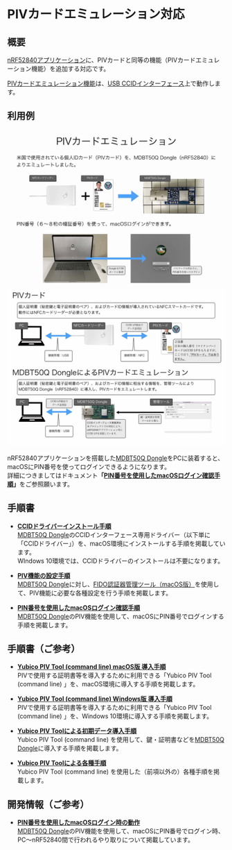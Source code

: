 # PIVカードエミュレーション対応

## 概要

[nRF52840アプリケーション](../nRF52840_app)に、PIVカードと同等の機能（PIVカードエミュレーション機能）を追加する対応です。

[PIVカードエミュレーション機能](../CCID/ccid_lib/README_PIV.md)は、[USB CCIDインターフェース](../CCID/ccid_lib/README.md)上で動作します。

## 利用例

<img src="../FIDO2Device/MDBT50Q_Dongle/assets01/0003.jpg" width="720">
<img src="../FIDO2Device/MDBT50Q_Dongle/assets01/0004.jpg" width="720">

nRF52840アプリケーションを搭載した[MDBT50Q Dongle](../FIDO2Device/MDBT50Q_Dongle/README.md)をPCに装着すると、macOSにPIN番号を使ってログインできるようになります。<br>
詳細につきましてはドキュメント<b>「[PIN番号を使用したmacOSログイン確認手順](../FIDO2Device/MDBT50Q_Dongle/PIVPINLOGIN.md)」</b>をご参照願います。

## 手順書

- <b>[CCIDドライバーインストール手順](../CCID/INSTALLPRG.md)</b><br>
[MDBT50Q Dongle](../FIDO2Device/MDBT50Q_Dongle/README.md)のCCIDインターフェース専用ドライバー（以下単に「CCIDドライバー」）を、macOS環境にインストールする手順を掲載しています。<br>
WIndows 10環境では、CCIDドライバーのインストールは不要になります。

- <b>[PIV機能の設定手順](../MaintenanceTool/macOSApp/PIVSETTING.md)</b><br>
[MDBT50Q Dongle](../FIDO2Device/MDBT50Q_Dongle/README.md)に対し、[FIDO認証器管理ツール（macOS版）](../MaintenanceTool/macOSApp/README.md)を使用して、PIV機能に必要な各種設定を行う手順を掲載します。

- <b>[PIN番号を使用したmacOSログイン確認手順](../FIDO2Device/MDBT50Q_Dongle/PIVPINLOGIN.md)</b><br>
[MDBT50Q Dongle](../FIDO2Device/MDBT50Q_Dongle/README.md)のPIV機能を使用して、macOSにPIN番号でログインする手順を掲載します。

## 手順書（ご参考）

- <b>[Yubico PIV Tool (command line) macOS版 導入手順](../CCID/PIVTOOLMACINST.md)</b><br>
PIVで使用する証明書等を導入するために利用できる「Yubico PIV Tool (command line) 」を、macOS環境に導入する手順を掲載します。

- <b>[Yubico PIV Tool (command line) Windows版 導入手順](../CCID/PIVTOOLWININST.md)</b><br>
PIVで使用する証明書等を導入するために利用できる「Yubico PIV Tool (command line) 」を、Windows 10環境に導入する手順を掲載します。

- <b>[Yubico PIV Toolによる初期データ導入手順](../CCID/YKPIVUSAGE.md)</b><br>
Yubico PIV Tool (command line) を使用して、鍵・証明書などを[MDBT50Q Dongle](../FIDO2Device/MDBT50Q_Dongle/README.md)に導入する手順を掲載します。

- <b>[Yubico PIV Toolによる各種手順](../CCID/YKPIVUSAGE_1.md)</b><br>
Yubico PIV Tool (command line) を使用した（前項以外の）各種手順を掲載します。

## 開発情報（ご参考）

- <b>[PIN番号を使用したmacOSログイン時の動作](../FIDO2Device/MDBT50Q_Dongle/PIVPINLOGIN_DEV.md)</b><br>
[MDBT50Q Dongle](../FIDO2Device/MDBT50Q_Dongle/README.md)のPIV機能を使用して、macOSにPIN番号でログイン時、PC〜nRF52840間で行われるやり取りについて掲載しています。
